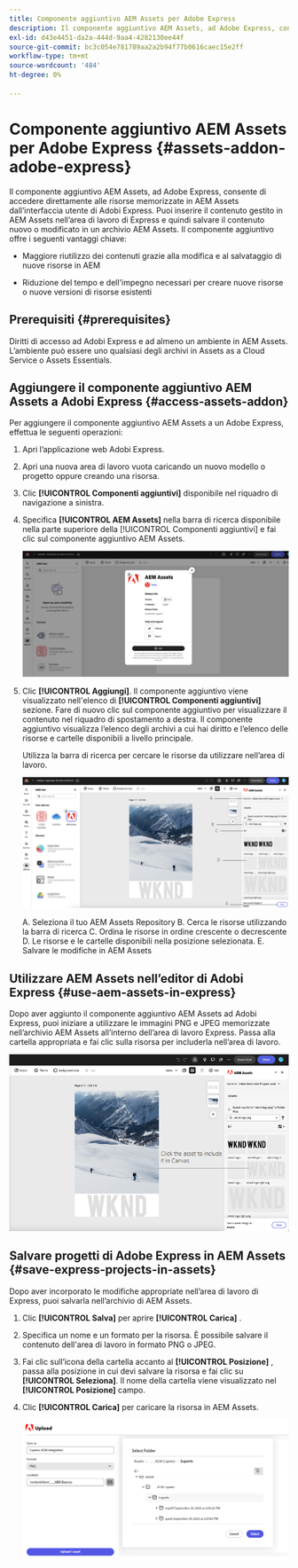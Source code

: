 ```yaml
---
title: Componente aggiuntivo AEM Assets per Adobe Express
description: Il componente aggiuntivo AEM Assets, ad Adobe Express, consente di accedere direttamente alle risorse memorizzate in AEM Assets dall’interfaccia utente di Adobi Express.
exl-id: d43e4451-da2a-444d-9aa4-4282130ee44f
source-git-commit: bc3c054e781789aa2a2b94f77b0616caec15e2ff
workflow-type: tm+mt
source-wordcount: '484'
ht-degree: 0%

---
```


# Componente aggiuntivo AEM Assets per Adobe Express {#assets-addon-adobe-express}

Il componente aggiuntivo AEM Assets, ad Adobe Express, consente di accedere direttamente alle risorse memorizzate in AEM Assets dall’interfaccia utente di Adobi Express. Puoi inserire il contenuto gestito in AEM Assets nell’area di lavoro di Express e quindi salvare il contenuto nuovo o modificato in un archivio AEM Assets. Il componente aggiuntivo offre i seguenti vantaggi chiave:

* Maggiore riutilizzo dei contenuti grazie alla modifica e al salvataggio di nuove risorse in AEM

* Riduzione del tempo e dell&#39;impegno necessari per creare nuove risorse o nuove versioni di risorse esistenti

## Prerequisiti {#prerequisites}

Diritti di accesso ad Adobi Express e ad almeno un ambiente in AEM Assets. L’ambiente può essere uno qualsiasi degli archivi in Assets as a Cloud Service o Assets Essentials.


## Aggiungere il componente aggiuntivo AEM Assets a Adobi Express {#access-assets-addon}

Per aggiungere il componente aggiuntivo AEM Assets a un Adobe Express, effettua le seguenti operazioni:

1. Apri l’applicazione web Adobi Express.

1. Apri una nuova area di lavoro vuota caricando un nuovo modello o progetto oppure creando una risorsa.

1. Clic **[!UICONTROL Componenti aggiuntivi]** disponibile nel riquadro di navigazione a sinistra.

1. Specifica **[!UICONTROL AEM Assets]** nella barra di ricerca disponibile nella parte superiore della [!UICONTROL Componenti aggiuntivi] e fai clic sul componente aggiuntivo AEM Assets.

   ![Componente aggiuntivo AEM Assets](assets/aem-assets-add-on.png)

1. Clic **[!UICONTROL Aggiungi]**. Il componente aggiuntivo viene visualizzato nell&#39;elenco di **[!UICONTROL Componenti aggiuntivi]** sezione. Fare di nuovo clic sul componente aggiuntivo per visualizzare il contenuto nel riquadro di spostamento a destra. Il componente aggiuntivo visualizza l’elenco degli archivi a cui hai diritto e l’elenco delle risorse e cartelle disponibili a livello principale.

   Utilizza la barra di ricerca per cercare le risorse da utilizzare nell’area di lavoro.

   ![Cercare risorse nel componente aggiuntivo AEM Assets](assets/assets-add-on-browse-assets.png)

   A. Seleziona il tuo AEM Assets Repository B. Cerca le risorse utilizzando la barra di ricerca C. Ordina le risorse in ordine crescente o decrescente D. Le risorse e le cartelle disponibili nella posizione selezionata. E. Salvare le modifiche in AEM Assets



## Utilizzare AEM Assets nell’editor di Adobi Express {#use-aem-assets-in-express}

Dopo aver aggiunto il componente aggiuntivo AEM Assets ad Adobi Express, puoi iniziare a utilizzare le immagini PNG e JPEG memorizzate nell’archivio AEM Assets all’interno dell’area di lavoro Express. Passa alla cartella appropriata e fai clic sulla risorsa per includerla nell’area di lavoro.

![Includi risorse dal componente aggiuntivo Risorse](assets/aem-assets-add-on-include-assets.png)


## Salvare progetti di Adobe Express in AEM Assets {#save-express-projects-in-assets}

Dopo aver incorporato le modifiche appropriate nell’area di lavoro di Express, puoi salvarla nell’archivio di AEM Assets.

1. Clic **[!UICONTROL Salva]** per aprire **[!UICONTROL Carica]** .
1. Specifica un nome e un formato per la risorsa. È possibile salvare il contenuto dell&#39;area di lavoro in formato PNG o JPEG.

1. Fai clic sull’icona della cartella accanto al **[!UICONTROL Posizione]** , passa alla posizione in cui devi salvare la risorsa e fai clic su **[!UICONTROL Seleziona]**. Il nome della cartella viene visualizzato nel **[!UICONTROL Posizione]** campo.

1. Clic **[!UICONTROL Carica]** per caricare la risorsa in AEM Assets.

   ![Salvare le risorse in AEM](assets/aem-assets-add-on-save.png)
